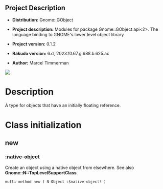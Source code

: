 Project Description
-------------------

  * **Distribution:** Gnome::GObject

  * **Project description:** Modules for package Gnome::GObject:api<2>. The language binding to GNOME's lower level object library

  * **Project version:** 0.1.2

  * **Rakudo version:** 6.d, 2023.10.67.g.688.b.625.ac

  * **Author:** Marcel Timmerman

![](images/initiallyunowned.png)

Description
===========

A type for objects that have an initially floating reference.

Class initialization
====================

new
---

### :native-object

Create an object using a native object from elsewhere. See also **Gnome::N::TopLevelSupportClass**.

    multi method new ( N-Object :$native-object! )

